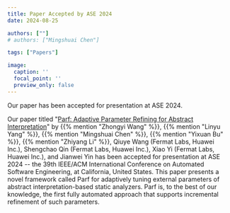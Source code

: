 ```yaml
---
title: Paper Accepted by ASE 2024
date: 2024-08-25

authors: [""]
# authors: ["Mingshuai Chen"]

tags: ["Papers"]

image:
  caption: ''
  focal_point: ''
  preview_only: false
---
```


Our paper has been accepted for presentation at ASE 2024.

<!--more-->

Our paper titled "[Parf: Adaptive Parameter Refining for Abstract Interpretation](/publication/wang-ase2024/)" by {{% mention "Zhongyi Wang" %}}, {{% mention "Linyu Yang" %}}, {{% mention "Mingshuai Chen" %}}, {{% mention "Yixuan Bu" %}}, {{% mention "Zhiyang Li" %}}, Qiuye Wang (Fermat Labs, Huawei Inc.), Shengchao Qin (Fermat Labs, Huawei Inc.), Xiao Yi (Fermat Labs, Huawei Inc.), and Jianwei Yin has been accepted for presentation at ASE 2024 -- the 39th IEEE/ACM International Conference on Automated Software Engineering, at California, United States. This paper presents a novel framework called Parf for adaptively tuning external parameters of abstract interpretation-based static analyzers. Parf is, to the best of our knowledge, the first fully automated approach that supports incremental refinement of such parameters.
